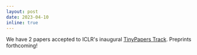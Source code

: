 ```yaml
---
layout: post
date: 2023-04-10 
inline: true
---
```


We have 2 papers accepted to ICLR's inaugural [TinyPapers Track](https://iclr.cc/Conferences/2023/CallForTinyPapers). Preprints forthcoming!